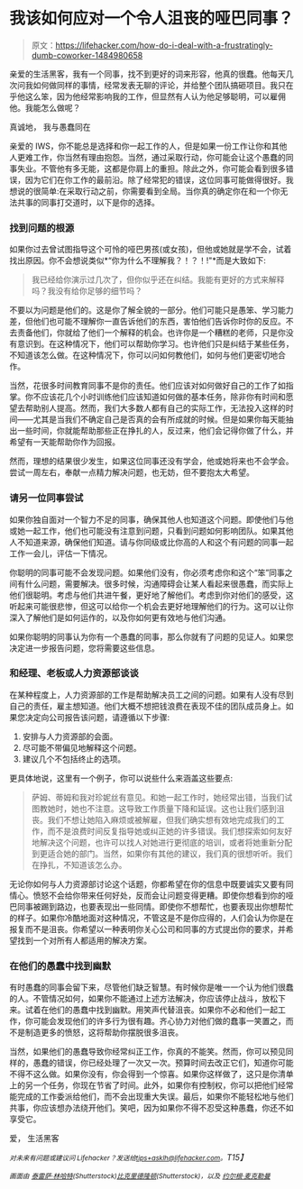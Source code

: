 # 我该如何应对一个令人沮丧的哑巴同事？

> 原文：<https://lifehacker.com/how-do-i-deal-with-a-frustratingly-dumb-coworker-1484980658>

亲爱的生活黑客，我有一个同事，找不到更好的词来形容，他真的很蠢。他每天几次问我如何做同样的事情，经常发表无聊的评论，并给整个团队搞砸项目。我只在乎他这么笨，因为他经常影响我的工作，但显然有人认为他足够聪明，可以雇佣他。我能怎么做呢？



真诚地，
我与愚蠢同在

亲爱的 IWS，你不能总是选择和你一起工作的人，但是如果一份工作让你和其他人更难工作，你当然有理由抱怨。当然，通过采取行动，你可能会让这个愚蠢的同事失业。不管他有多无能，这都是你肩上的重担。除此之外，你可能会看到很多错误，因为它们在你工作的最前沿。除了经常犯的错误，这位同事可能做得很好。我想说的很简单:在采取行动之前，你需要看到全局。当你真的确定你在和一个你无法共事的同事打交道时，以下是你的选择。

### 找到问题的根源

如果你过去曾试图指导这个可怜的哑巴男孩(或女孩)，但他或她就是学不会，试着找出原因。你不会想说类似*“你为什么不理解我？！？！!"*而是大致如下:

> 我已经给你演示过几次了，但你似乎还在纠结。我能有更好的方式来解释吗？我没有给你足够的细节吗？

不要以为问题是他们的。这是你了解全貌的一部分。他们可能只是愚笨、学习能力差，但他们也可能不理解你一直告诉他们的东西，害怕他们告诉你时你的反应。不去责备他们，你就给了他们一个解释的机会。也许你是一个糟糕的老师，只是你没有意识到。在这种情况下，他们可以帮助你学习。也许他们只是纠结于某些任务，不知道该怎么做。在这种情况下，你可以问如何教他们，如何与他们更密切地合作。

当然，花很多时间教育同事不是你的责任。他们应该对如何做好自己的工作了如指掌。你不应该花几个小时训练他们应该知道如何做的基本任务，除非你有时间和愿望去帮助别人提高。然而，我们大多数人都有自己的实际工作，无法投入这样的时间——尤其是当我们不确定自己是否真的会有所成就的时候。但是如果你每天能抽出一些时间，你就能帮助那些正在挣扎的人，反过来，他们会记得你做了什么，并希望有一天能帮助你作为回报。

然而，理想的结果很少发生，如果这位同事还没有学会，他或她将来也不会学会。尝试一周左右，奉献一点精力解决问题，也无妨，但不要抱太大希望。

### 请另一位同事尝试

如果你独自面对一个智力不足的同事，确保其他人也知道这个问题。即使他们与他或她一起工作，他们也可能没有注意到问题，只看到问题如何影响团队。如果其他人不知道来源，确保他们知道。请与你同级或比你高的人和这个有问题的同事一起工作一会儿，评估一下情况。

你聪明的同事可能不会发现问题。如果他们没有，你必须考虑你和这个“笨”同事之间有什么问题，需要解决。很多时候，沟通障碍会让某人看起来很愚蠢，而实际上他们很聪明。考虑与他们共进午餐，更好地了解他们。考虑到你对他们的感受，这听起来可能很悲惨，但这可以给你一个机会去更好地理解他们的行为。这可以让你深入了解他们是如何运作的，以及你如何更有效地与他们沟通。

如果你聪明的同事认为你有一个愚蠢的同事，那么你就有了问题的见证人。如果您决定进一步报告问题，您将需要这些信息。

### 和经理、老板或人力资源部谈谈

在某种程度上，人力资源部的工作是帮助解决员工之间的问题。如果有人没有尽到自己的责任，雇主想知道。他们大概不想把钱浪费在表现不佳的团队成员身上。如果您决定向公司报告该问题，请遵循以下步骤:

1.  安排与人力资源部的会面。
2.  尽可能不带偏见地解释这个问题。
3.  建议几个不包括终止的选项。

更具体地说，这里有一个例子，你可以说些什么来涵盖这些要点:

> 萨姆、蒂姆和我对珍妮丝有意见。和她一起工作时，她经常出错，当我们试图教她时，她也不注意。这导致工作质量下降和延误。这也让我们感到沮丧。我们不想让她陷入麻烦或被解雇，但我们确实想有效地完成我们的工作，而不是浪费时间反复指导她或纠正她的许多错误。我们想探索如何友好地解决这个问题，也许可以找人对她进行更彻底的培训，或者将她重新分配到更适合她的部门。当然，如果你有其他的建议，我们真的很想听听。我们在挣扎，不知道该怎么办。

无论你如何与人力资源部讨论这个话题，你都希望在你的信息中既要诚实又要有同情心。愤怒不会给你带来任何好处，反而会让问题变得更糟。即使你想看到你的哑巴同事被踢到路边，也要表现出一些同情。即使你不想帮忙，也要表现出你想帮忙的样子。如果你冷酷地面对这种情况，不管这是不是你应得的，人们会认为你是在报复而不是沮丧。你希望以一种表明你关心公司和同事的方式提出你的要求，并希望找到一个对所有人都适用的解决方案。

### 在他们的愚蠢中找到幽默

有时愚蠢的同事会留下来，尽管他们缺乏智慧。有时候你是唯一一个认为他们很蠢的人。不管情况如何，如果你不能通过上述方法解决，你应该停止战斗，放松下来。试着在他们的愚蠢中找到幽默。用笑声代替沮丧。如果你不必和他们一起工作，你可能会发现他们的许多行为很有趣。齐心协力对他们做的蠢事一笑置之，而不是制造更多的愤怒，这将帮助你摆脱很多沮丧。

当然，如果他们的愚蠢导致你经常纠正工作，你真的不能笑。然而，你可以预见同样的，愚蠢的错误，你已经处理了一次又一次。预算时间去改正它们，知道你可能不得不这么做。如果你没有，你会得到一个惊喜。如果你这样做了，这只是你清单上的另一个任务，你现在节省了时间。此外，如果你有控制权，你可以把他们经常能完成的工作委派给他们，而不会出现重大失误。最后，如果你不能轻松地与他们共事，你应该想办法绕开他们。笑吧，因为如果你不得不忍受这种愚蠢，你还不如享受它。

爱，
生活黑客

*<small>对未来有问题或建议问 Lifehacker？发送给</small>*[*<small>tips+asklh@lifehacker.com</small>*](mailto:tips+asklh@lifehacker.com)*<small>。</small>T15】*

*<small>画面由</small>* [*<small>泰雷萨·林哈特</small>*](http://www.shutterstock.com/pic.mhtml?id=152623658)*<small>(Shutterstock)</small>*[*<small>比克里德隆顿</small>*](http://www.shutterstock.com/pic.mhtml?id=143674858)*<small>(Shutterstock)，以及</small>* [*<small>约尔根·麦克勒曼</small>*](http://www.shutterstock.com/pic.mhtml?id=141951190)